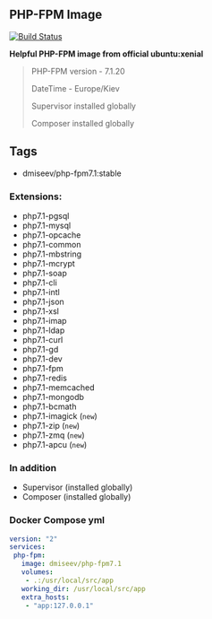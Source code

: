 ## PHP-FPM Image

[![Build Status](https://travis-ci.com/dmiseev/php-fpm7.1.svg?branch=master)](https://travis-ci.com/dmiseev/php-fpm7.1)

 **Helpful PHP-FPM image from official ubuntu:xenial**
 
 >
 > PHP-FPM version - 7.1.20
 >
 > DateTime - Europe/Kiev
 >
 > Supervisor installed globally
 >
 > Composer installed globally

## Tags
 * dmiseev/php-fpm7.1:stable

### Extensions:

 * php7.1-pgsql
 * php7.1-mysql
 * php7.1-opcache
 * php7.1-common
 * php7.1-mbstring
 * php7.1-mcrypt
 * php7.1-soap
 * php7.1-cli
 * php7.1-intl
 * php7.1-json
 * php7.1-xsl
 * php7.1-imap
 * php7.1-ldap
 * php7.1-curl
 * php7.1-gd
 * php7.1-dev
 * php7.1-fpm
 * php7.1-redis
 * php7.1-memcached
 * php7.1-mongodb
 * php7.1-bcmath
 * php7.1-imagick (`new`)
 * php7.1-zip (`new`)
 * php7.1-zmq (`new`)
 * php7.1-apcu (`new`)

### In addition

 * Supervisor (installed globally)
 * Composer (installed globally)
 
### Docker Compose yml

```yaml
version: "2"
services:
 php-fpm:
   image: dmiseev/php-fpm7.1
   volumes:
    - .:/usr/local/src/app
   working_dir: /usr/local/src/app
   extra_hosts:
    - "app:127.0.0.1"
```
